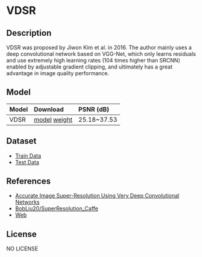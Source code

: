 <!--- SPDX-License-Identifier:  -->

# VDSR

## Description

VDSR was proposed by Jiwon Kim et al. in 2016. The author mainly uses a deep convolutional network based on VGG-Net, which only learns residuals and use extremely high learning rates (104 times higher than SRCNN) enabled by adjustable gradient clipping, and ultimately has a great advantage in image quality performance.

## Model

|Model            |Download                                                   |PSNR (dB)          |
|-----------------|:----------------------------------------------------------|:------------------|
| VDSR            |[model](deploy.prototxt) [weight](_iter_10000.caffemodel)  |25.18~37.53        |

## Dataset

* [Train Data](https://cv.snu.ac.kr/research/VDSR/train_data.zip)
* [Test Data](https://cv.snu.ac.kr/research/VDSR/test_data.zip)

## References

* [Accurate Image Super-Resolution Using Very Deep Convolutional Networks](https://arxiv.org/abs/1511.04587)
* [BobLiu20/SuperResolution_Caffe](https://github.com/BobLiu20/SuperResolution_Caffe)
* [Web](https://cv.snu.ac.kr/research/VDSR/)

## License

NO LICENSE
